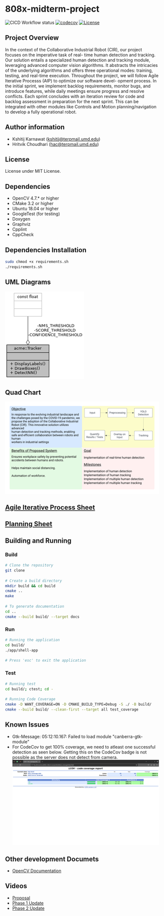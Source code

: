 # 808x-midterm-project

![CICD Workflow status](https://github.com/KshitijKarnawat/808x-midterm-project/actions/workflows/main.yml/badge.svg)
[![codecov](https://codecov.io/gh/KshitijKarnawat/808x-midterm-project/branch/devel/graph/badge.svg)](https://codecov.io/gh/KshitijKarnawat/808x-midterm-project)
[![License](https://img.shields.io/badge/license-MIT-blue.svg)](LICENSE)

## Project Overview

In the context of the Collaborative Industrial Robot (CIR), our project focuses on the imperative task of real-
time human detection and tracking. Our solution entails a specialized human detection and tracking module,
leveraging advanced computer vision algorithms. It abstracts the intricacies of the underlying algorithms
and offers three operational modes: training, testing, and real-time execution.
Throughout the project, we will follow Agile Iterative Processs (AIP) to optimize our software devel-
opment process. In the initial sprint, we implement backlog requirements, monitor bugs, and introduce
features, while daily meetings ensure progress and resolve conflicts. Each sprint concludes with an iteration
review for code and backlog assessment in preparation for the next sprint. This can be integrated with other
modules like Controls and Motion planning/navigation to develop a fully operational robot.

## Author information

- Kshitij Karnawat (<kshitij@terpmail.umd.edu>)
- Hritvik Choudhari (<hac@terpmail.umd.edu>)

## License

License under MIT License.

## Dependencies

- OpenCV 4.7.* or higher
- CMake 3.2 or higher
- Ubuntu 18.04 or higher
- GoogleTest (for testing)
- Doxygen
- Graphviz
- Cpplint
- CppCheck

## Dependencies Installation

```sh
sudo chmod +x requirements.sh
./requirements.sh
```

## UML Diagrams

![UML Diagram](UML_Diagrams/Final/UML_Diagram.png)

## Quad Chart

![Quad Chart](./etc/quad_chart.png)

## [Agile Iterative Process Sheet](https://docs.google.com/spreadsheets/d/1ClVrcb1FtqD7OdxFqPrhnZTfMS6CZsh9HTW7clclphI/edit?usp=sharing)

## [Planning Sheet](https://docs.google.com/document/d/1iMmyf-nXXenmKZDXkSh4wu5QEsInimkXTg0Oqb2PvHU/edit?usp=sharing)

## Building and Running

### Build

```sh
# Clone the repository
git clone

# Create a build directory
mkdir build && cd build
cmake ..
make

# To generate documentation
cd ..
cmake --build build/ --target docs
```

### Run

```sh
# Running the application
cd build/
./app/shell-app

# Press 'esc' to exit the application

```

### Test

```sh
# Running test
cd build/; ctest; cd -

# Running Code Coverage
cmake -D WANT_COVERAGE=ON -D CMAKE_BUILD_TYPE=Debug -S ./ -B build/
cmake --build build/ --clean-first --target all test_coverage
```

## Known Issues

- Gtk-Message: 05:12:10.167: Failed to load module "canberra-gtk-module"
- For CodeCov to get 100% coverage, we need to atleast one successful detection as seen below. Getting this on the CodeCov badge is not possible as the server does not detect from camera.
![LCOV](./etc/lcov.png)


## Other development Documets

- [OpenCV Documentation](https://opencv.org/)

## Videos

- [Proposal](https://www.youtube.com/watch?v=stZ0M5cbaZc)
- [Phase 1 Update](https://youtu.be/rU7ts5qoDmg)
- [Phase 2 Update](https://drive.google.com/drive/folders/117Q6IaYHH1USH-lrPJKtHf2k1KUElCaI?usp=sharing)